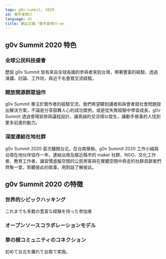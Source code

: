 ```yaml
---
tags: g0v-summit, 2020
id: 雙年會簡介
language: zh
title: 網站文案／雙年會簡介-en
---
```


## g0v Summit 2020 特色

### 全球公民科技盛會
歷屆 g0v Summit 皆有來自全球各國的參與者來到台灣，帶著豐富的經驗，透過演講、討論、工作坊，與近千名會眾交流經驗。

### 開放開源群眾協作
g0v Summit 專注於實作者的經驗交流。我們希望聽到講者和與會者就社會問題提出解決方案，不論是分享鼓舞人心的成功案例，或是從失敗經驗中學習成長，g0v Summit 透過會場安排與議程設計，讓真誠的交流得以發生，讓動手做事的人找到更多前進的動力。

### 深度連結在地社群
g0v Summit 2020 首次離開台北，在台南舉辦。g0v Summit 2020 工作小組與台南在地伙伴協作一年，連結台南及鄰近縣市的 maker 社群、NGO、文化工作者、教育工作者，讓習慣虛擬空間的公民黑客與在實體空間中奔走的社群貢獻者們齊聚一堂，聆聽彼此的故事，用對話了解彼此。

## g0v Summit 2020 の特徴

### 世界的シビックハッキング
これまでも多数の豊富な経験を持った参加者

### オープンソースコラボレーションモデル


### 草の根コミュニティのコネクション
初めて台北を離れて台南で実施。
